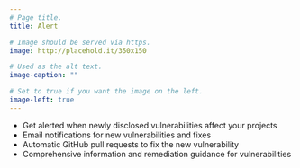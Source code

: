 ```yaml
---
# Page title.
title: Alert

# Image should be served via https.
image: http://placehold.it/350x150

# Used as the alt text.
image-caption: ""

# Set to true if you want the image on the left.
image-left: true 
---
```


* Get alerted when newly disclosed vulnerabilities affect your projects
* Email notifications for new vulnerabilities and fixes
* Automatic GitHub pull requests to fix the new vulnerability
* Comprehensive information and remediation guidance for vulnerabilities
